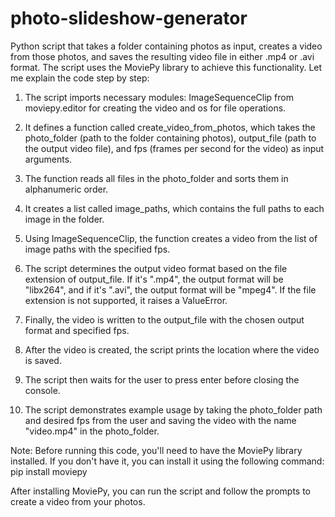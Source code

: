 # photo-slideshow-generator

Python script that takes a folder containing photos as input, creates a video from those photos, and saves the resulting video file in either .mp4 or .avi format. The script uses the MoviePy library to achieve this functionality. Let me explain the code step by step:

1. The script imports necessary modules: ImageSequenceClip from moviepy.editor for creating the video and os for file operations.

2. It defines a function called create_video_from_photos, which takes the photo_folder (path to the folder containing photos), output_file (path to the output video file), and fps (frames per second for the video) as input arguments.

3. The function reads all files in the photo_folder and sorts them in alphanumeric order.

4. It creates a list called image_paths, which contains the full paths to each image in the folder.

5. Using ImageSequenceClip, the function creates a video from the list of image paths with the specified fps.

6. The script determines the output video format based on the file extension of output_file. If it's ".mp4", the output format will be "libx264", and if it's ".avi", the output format will be "mpeg4". If the file extension is not supported, it raises a ValueError.

7. Finally, the video is written to the output_file with the chosen output format and specified fps.

8. After the video is created, the script prints the location where the video is saved.

9. The script then waits for the user to press enter before closing the console.

10. The script demonstrates example usage by taking the photo_folder path and desired fps from the user and saving the video with the name "video.mp4" in the photo_folder.

Note: Before running this code, you'll need to have the MoviePy library installed. If you don't have it, you can install it using the following command: pip install moviepy

After installing MoviePy, you can run the script and follow the prompts to create a video from your photos.

